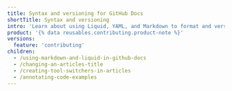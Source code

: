 ```yaml
---
title: Syntax and versioning for GitHub Docs
shortTitle: Syntax and versioning
intro: 'Learn about using Liquid, YAML, and Markdown to format and version GitHub''s documentation.'
product: '{% data reusables.contributing.product-note %}'
versions:
  feature: 'contributing'
children:
  - /using-markdown-and-liquid-in-github-docs
  - /changing-an-articles-title
  - /creating-tool-switchers-in-articles
  - /annotating-code-examples
---
```

